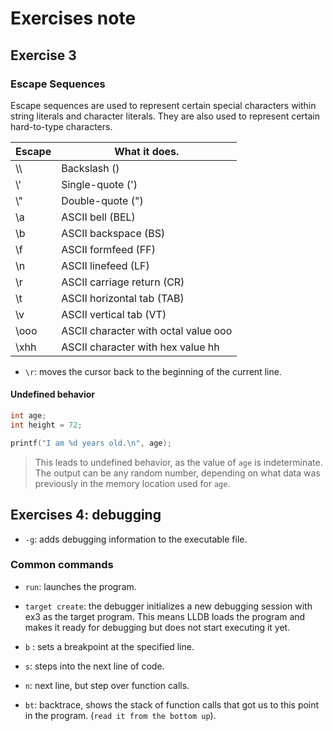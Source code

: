# Exercises note


## Exercise 3

### Escape Sequences

Escape sequences are used to represent certain special characters within string literals and character literals. They are also used to represent certain hard-to-type characters.

| Escape | What it does. |
| ------ | ------------- |
| \\\ | Backslash (\) |
| \\' | Single-quote (') |
| \\" | Double-quote (") |
| \a | ASCII bell (BEL) |
| \b | ASCII backspace (BS) |
| \f | ASCII formfeed (FF) |
| \n | ASCII linefeed (LF) |
| \r | ASCII carriage return (CR) |
| \t | ASCII horizontal tab (TAB) |
| \v | ASCII vertical tab (VT) |
| \ooo | ASCII character with octal value ooo |
| \xhh | ASCII character with hex value hh |

- `\r`: moves the cursor back to the beginning of the current line.

#### Undefined behavior

```c
int age;
int height = 72;

printf("I am %d years old.\n", age);
```

> This leads to undefined behavior, as the value of `age` is indeterminate. The output can be any random number, depending on what data was previously in the memory location used for `age`.


## Exercises 4: debugging

- `-g`: adds debugging information to the executable file.


### Common commands

- `run`: launches the program.

- `target create`: the debugger initializes a new debugging session with ex3 as the target program. This means LLDB loads the program and makes it ready for debugging but does not start executing it yet.

- `b` : sets a breakpoint at the specified line.

- `s`: steps into the next line of code.

- `n`: next line, but step over function calls.

- `bt`: backtrace, shows the stack of function calls that got us to this point in the program. (`read it from the bottom up`).